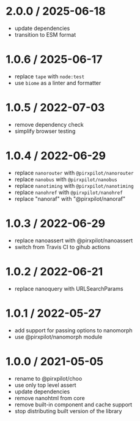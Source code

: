 
2.0.0 / 2025-06-18
==================

 * update dependencies
 * transition to ESM format

1.0.6 / 2025-06-17
==================

 * replace `tape` with `node:test`
 * use `biome` as a linter and formatter

1.0.5 / 2022-07-03
==================

 * remove dependency check
 * simplify browser testing

1.0.4 / 2022-06-29
==================

 * replace `nanorouter` with `@pirxpilot/nanorouter`
 * replace `nanobus` with `@pirxpilot/nanobus`
 * replace `nanotiming` with `@pirxpilot/nanotiming`
 * replace `nanohref` with `@pirxpilot/nanohref`
 * replace "nanoraf" with "@pirxpilot/nanoraf"

1.0.3 / 2022-06-29
==================

 * replace nanoassert with @pirxpilot/nanoassert
 * switch from Travis CI to gihub actions

1.0.2 / 2022-06-21
==================

 * replace nanoquery with URLSearchParams

1.0.1 / 2022-05-27
==================

 * add support for passing options to nanomorph
 * use @pirxpilot/nanomorph module

1.0.0 / 2021-05-05
==================

 * rename to @pirxpilot/choo
 * use only top level assert
 * update dependencies
 * remove nanohtml from core
 * remove built-in component and cache support
 * stop distributing built version of the library
